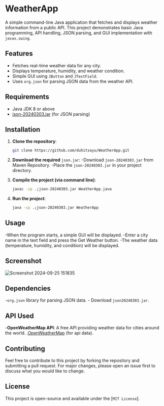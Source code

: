 # WeatherApp

A simple command-line Java application that fetches and displays weather information from a public API. This project demonstrates basic Java programming, API handling, JSON parsing, and GUI implementation with `javax.swing`.

## Features

- Fetches real-time weather data for any city.
- Displays temperature, humidity, and weather condition.
- Simple GUI using `JButton` and `JTextField`.
- Uses `org.json` for parsing JSON data from the weather API.

## Requirements

- Java JDK 8 or above
- [json-20240303.jar](https://mvnrepository.com/artifact/org.json/json/20240303) (for JSON parsing)

## Installation

1. **Clone the repository**:
   ```bash
   git clone https://github.com/duhitsayu/WeatherApp.git
2. **Download the required** `json.jar`:
    -Download `json-20240303.jar` from Maven Repository.
    -Place the `json-20240303.jar` in your project directory.

3. **Compile the project (via command line)**:
   ```bash
   javac -cp .;json-20240303.jar WeatherApp.java
   
4. **Run the project**:
   ```bash
   java -cp .;json-20240303.jar WeatherApp 

## Usage

-When the program starts, a simple GUI will be displayed.
-Enter a city name in the text field and press the Get Weather button.
-The weather data (temperature, humidity, and condition) will be displayed.

## Screenshot
 ![Screenshot 2024-09-25 151835](https://github.com/user-attachments/assets/db8a63bf-39dc-4c93-97fc-5ca3693ca77c)


## Dependencies
-`org.json` library for parsing JSON data.
     - Download `json20240303.jar`.

## API Used
-**OpenWeatherMap API**: A free API providing weather data for cities around the world.
     .[OpenWeatherMap](https://openweathermap.org/api) (for api data).

## Contributing
Feel free to contribute to this project by forking the repository and submitting a pull request. For major changes, please open an issue first to discuss what you would like to change.

## License
This project is open-source and available under the [`MIT License`].

    
